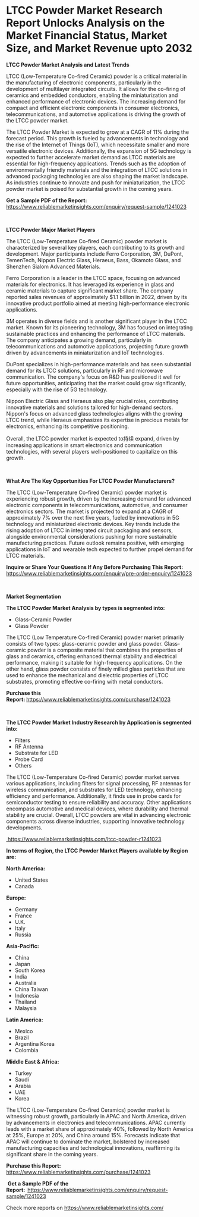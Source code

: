 <p><h1>LTCC Powder Market Research Report Unlocks Analysis on the Market Financial Status, Market Size, and Market Revenue upto 2032</h1></p><p><strong>LTCC Powder Market Analysis and Latest Trends</strong></p>
<p><p>LTCC (Low-Temperature Co-fired Ceramic) powder is a critical material in the manufacturing of electronic components, particularly in the development of multilayer integrated circuits. It allows for the co-firing of ceramics and embedded conductors, enabling the miniaturization and enhanced performance of electronic devices. The increasing demand for compact and efficient electronic components in consumer electronics, telecommunications, and automotive applications is driving the growth of the LTCC powder market.</p><p>The LTCC Powder Market is expected to grow at a CAGR of 11% during the forecast period. This growth is fueled by advancements in technology and the rise of the Internet of Things (IoT), which necessitate smaller and more versatile electronic devices. Additionally, the expansion of 5G technology is expected to further accelerate market demand as LTCC materials are essential for high-frequency applications. Trends such as the adoption of environmentally friendly materials and the integration of LTCC solutions in advanced packaging technologies are also shaping the market landscape. As industries continue to innovate and push for miniaturization, the LTCC powder market is poised for substantial growth in the coming years.</p></p>
<p><strong>Get a Sample PDF of the Report:&nbsp;</strong> <a href="https://www.reliablemarketinsights.com/enquiry/request-sample/1241023?utm_campaign=3517&utm_medium=2&utm_source=Github&utm_content=ia&utm_term=31032025&utm_id=ltcc-powder">https://www.reliablemarketinsights.com/enquiry/request-sample/1241023</a></p>
<p>&nbsp;</p>
<p><strong>LTCC Powder Major Market Players</strong></p>
<p><p>The LTCC (Low-Temperature Co-fired Ceramic) powder market is characterized by several key players, each contributing to its growth and development. Major participants include Ferro Corporation, 3M, DuPont, TemenTech, Nippon Electric Glass, Heraeus, Bass, Okamoto Glass, and Shenzhen Sialom Advanced Materials. </p><p>Ferro Corporation is a leader in the LTCC space, focusing on advanced materials for electronics. It has leveraged its experience in glass and ceramic materials to capture significant market share. The company reported sales revenues of approximately $1.1 billion in 2022, driven by its innovative product portfolio aimed at meeting high-performance electronic applications.</p><p>3M operates in diverse fields and is another significant player in the LTCC market. Known for its pioneering technology, 3M has focused on integrating sustainable practices and enhancing the performance of LTCC materials. The company anticipates a growing demand, particularly in telecommunications and automotive applications, projecting future growth driven by advancements in miniaturization and IoT technologies.</p><p>DuPont specializes in high-performance materials and has seen substantial demand for its LTCC solutions, particularly in RF and microwave communication. The company's focus on R&D has positioned it well for future opportunities, anticipating that the market could grow significantly, especially with the rise of 5G technology.</p><p>Nippon Electric Glass and Heraeus also play crucial roles, contributing innovative materials and solutions tailored for high-demand sectors. Nippon's focus on advanced glass technologies aligns with the growing LTCC trend, while Heraeus emphasizes its expertise in precious metals for electronics, enhancing its competitive positioning.</p><p>Overall, the LTCC powder market is expected to持续 expand, driven by increasing applications in smart electronics and communication technologies, with several players well-positioned to capitalize on this growth.</p></p>
<p>&nbsp;</p>
<p><strong>What Are The Key Opportunities For LTCC Powder Manufacturers?</strong></p>
<p><p>The LTCC (Low-Temperature Co-fired Ceramic) powder market is experiencing robust growth, driven by the increasing demand for advanced electronic components in telecommunications, automotive, and consumer electronics sectors. The market is projected to expand at a CAGR of approximately 7% over the next five years, fueled by innovations in 5G technology and miniaturized electronic devices. Key trends include the rising adoption of LTCC in integrated circuit packaging and sensors, alongside environmental considerations pushing for more sustainable manufacturing practices. Future outlook remains positive, with emerging applications in IoT and wearable tech expected to further propel demand for LTCC materials.</p></p>
<p><strong>Inquire or Share Your Questions If Any Before Purchasing This Report:</strong> <a href="https://www.reliablemarketinsights.com/enquiry/pre-order-enquiry/1241023?utm_campaign=3517&utm_medium=2&utm_source=Github&utm_content=ia&utm_term=31032025&utm_id=ltcc-powder">https://www.reliablemarketinsights.com/enquiry/pre-order-enquiry/1241023</a></p>
<p>&nbsp;</p>
<p><strong>Market Segmentation</strong></p>
<p><strong>The LTCC Powder Market Analysis by types is segmented into:</strong></p>
<p><ul><li>Glass-Ceramic Powder</li><li>Glass Powder</li></ul></p>
<p><p>The LTCC (Low Temperature Co-fired Ceramic) powder market primarily consists of two types: glass-ceramic powder and glass powder. Glass-ceramic powder is a composite material that combines the properties of glass and ceramics, offering enhanced thermal stability and electrical performance, making it suitable for high-frequency applications. On the other hand, glass powder consists of finely milled glass particles that are used to enhance the mechanical and dielectric properties of LTCC substrates, promoting effective co-firing with metal conductors.</p></p>
<p><strong>Purchase this Report:&nbsp;</strong><a href="https://www.reliablemarketinsights.com/purchase/1241023?utm_campaign=3517&utm_medium=2&utm_source=Github&utm_content=ia&utm_term=31032025&utm_id=ltcc-powder">https://www.reliablemarketinsights.com/purchase/1241023</a></p>
<p>&nbsp;</p>
<p><strong>The LTCC Powder Market Industry Research by Application is segmented into:</strong></p>
<p><ul><li>Filters</li><li>RF Antenna</li><li>Substrate for LED</li><li>Probe Card</li><li>Others</li></ul></p>
<p><p>The LTCC (Low-Temperature Co-fired Ceramic) powder market serves various applications, including filters for signal processing, RF antennas for wireless communication, and substrates for LED technology, enhancing efficiency and performance. Additionally, it finds use in probe cards for semiconductor testing to ensure reliability and accuracy. Other applications encompass automotive and medical devices, where durability and thermal stability are crucial. Overall, LTCC powders are vital in advancing electronic components across diverse industries, supporting innovative technology developments.</p></p>
<p><a href="https://www.reliablemarketinsights.com/ltcc-powder-r1241023?utm_campaign=3517&utm_medium=2&utm_source=Github&utm_content=ia&utm_term=31032025&utm_id=ltcc-powder">&nbsp;https://www.reliablemarketinsights.com/ltcc-powder-r1241023</a></p>
<p><strong>In terms of Region, the LTCC Powder Market Players available by Region are:</strong></p>
<p>
    <p> <strong> North America: </strong>
        <ul>
            <li>United States</li>
            <li>Canada</li>
        </ul>
        </p> 
    <p> <strong> Europe: </strong>
        <ul>
            <li>Germany</li>
            <li>France</li>
            <li>U.K.</li>
            <li>Italy</li>
            <li>Russia</li>
        </ul>
        </p> 
    <p> <strong> Asia-Pacific: </strong>
        <ul>
            <li>China</li>
            <li>Japan</li>
            <li>South Korea</li>
            <li>India</li>
            <li>Australia</li>
            <li>China Taiwan</li>
            <li>Indonesia</li>
            <li>Thailand</li>
            <li>Malaysia</li>
        </ul>
        </p> 
    <p> <strong> Latin America: </strong>
        <ul>
            <li>Mexico</li>
            <li>Brazil</li>
            <li>Argentina Korea</li>
            <li>Colombia</li>
        </ul>
        </p> 
    <p> <strong> Middle East & Africa: </strong>
        <ul>
            <li>Turkey</li>
            <li>Saudi</li>
            <li>Arabia</li>
            <li>UAE</li>
            <li>Korea</li>
        </ul>
    </p>
    </p>
<p><p>The LTCC (Low-Temperature Co-fired Ceramics) powder market is witnessing robust growth, particularly in APAC and North America, driven by advancements in electronics and telecommunications. APAC currently leads with a market share of approximately 40%, followed by North America at 25%, Europe at 20%, and China around 15%. Forecasts indicate that APAC will continue to dominate the market, bolstered by increased manufacturing capacities and technological innovations, reaffirming its significant share in the coming years.</p></p>
<p><strong>Purchase this Report: </strong><a href="https://www.reliablemarketinsights.com/purchase/1241023?utm_campaign=3517&utm_medium=2&utm_source=Github&utm_content=ia&utm_term=31032025&utm_id=ltcc-powder">https://www.reliablemarketinsights.com/purchase/1241023</a></p>
<p>&nbsp;<strong>Get a Sample PDF of the Report:&nbsp;&nbsp;</strong><a href="https://www.reliablemarketinsights.com/enquiry/request-sample/1241023?utm_campaign=3517&utm_medium=2&utm_source=Github&utm_content=ia&utm_term=31032025&utm_id=ltcc-powder">https://www.reliablemarketinsights.com/enquiry/request-sample/1241023</a></p>
<p><strong></strong></p>
<p>Check more reports on <a href="https://www.reliablemarketinsights.com/?utm_campaign=3517&utm_medium=2&utm_source=Github&utm_content=ia&utm_term=31032025&utm_id=ltcc-powder">https://www.reliablemarketinsights.com/</a></p>